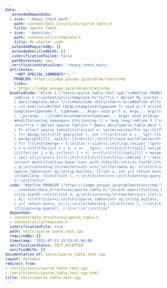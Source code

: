 ```yaml
---
data:
  _extendedDependsOn:
  - icon: ':heavy_check_mark:'
    path: content/data_structures/sparse_table.h
    title: Sparse Table
  - icon: ':question:'
    path: content/utils/template.h
    title: My starter code
  _extendedRequiredBy: []
  _extendedVerifiedWith: []
  _isVerificationFailed: false
  _pathExtension: cpp
  _verificationStatusIcon: ':heavy_check_mark:'
  attributes:
    '*NOT_SPECIAL_COMMENTS*': ''
    PROBLEM: https://judge.yosupo.jp/problem/staticrmq
    links:
    - https://judge.yosupo.jp/problem/staticrmq
  bundledCode: "#line 1 \"tests/sparse_table.test.cpp\"\n#define PROBLEM \"https://judge.yosupo.jp/problem/staticrmq\"\
    \n#line 1 \"content/utils/template.h\"\n/**\n * @brief My starter code\n * @docs\
    \ docs/template.md\n */\n\n#include <bits/stdc++.h>\n#define all(x) (x).begin(),\
    \ (x).end()\n\n#ifdef LOCAL\ntemplate<typename T> void pr(T a){std::cerr<<a<<std::endl;}\n\
    template<typename T, typename... Args> void pr(T a, Args... args){std::cerr<<a<<'\
    \ ',pr(args...);}\n#else\ntemplate<typename... Args> void pr(Args... args){}\n\
    #endif\n\nusing namespace std;\nusing ll = long long;\n#line 3 \"content/data_structures/sparse_table.h\"\
    \n\n/**\n * @brief Sparse Table\n * @docs docs/sparse_table.md\n */\n\ntemplate<class\
    \ T> struct sparse_table{\n\t\n\tint n; vector<vector<T>> sp;\n\tfunction<T(T,\
    \ T)> merge;\n\t\n\tT query(int l, int r){\n\t\tint k = __lg(r-l+1);\n\t\treturn\
    \ merge(sp[k][l], sp[k][r-(1<<k)+1]);\n\t}\n\tvoid build(vector<T> v, function<T(T,\
    \ T)> f){\n\t\tmerge = f;\n\t\tn = size(v);\n\t\tsp.resize(__lg(n)+1);\n\t\tsp[0]\
    \ = v;\n\t\tfor(int i = 1; i <= __lg(n); i++){\n\t\t\tsp[i].resize(n, -1);\n\t\
    \t\tfor(int j = 0; j+(1<<i)-1 < n; j++){\n\t\t\t\tsp[i][j] = merge(sp[i-1][j],\
    \ sp[i-1][j+(1<<(i-1))]);\n\t\t\t}\n\t\t}\n\t}\n};\n#line 3 \"tests/sparse_table.test.cpp\"\
    \n\nint main(){\n\tios_base::sync_with_stdio(0);\n\tcin.tie(0);\n\t\n\tint n,\
    \ q;\n\tcin>>n>>q;\n\tvector<int> v(n);\n\tfor(auto &i: v)\n\t\tcin>>i;\n\t\n\t\
    sparse_table<int> sp;\n\tsp.build(v, [](int x, int y){ return min(x, y);});\n\t\
    \n\twhile(q--){\n\t\tint l, r;\n\t\tcin>>l>>r;\n\t\tcout<<sp.query(l, r-1)<<'\\\
    n';\n\t}\n}\n"
  code: "#define PROBLEM \"https://judge.yosupo.jp/problem/staticrmq\"\n#include \"\
    ../content/data_structures/sparse_table.h\"\n\nint main(){\n\tios_base::sync_with_stdio(0);\n\
    \tcin.tie(0);\n\t\n\tint n, q;\n\tcin>>n>>q;\n\tvector<int> v(n);\n\tfor(auto\
    \ &i: v)\n\t\tcin>>i;\n\t\n\tsparse_table<int> sp;\n\tsp.build(v, [](int x, int\
    \ y){ return min(x, y);});\n\t\n\twhile(q--){\n\t\tint l, r;\n\t\tcin>>l>>r;\n\
    \t\tcout<<sp.query(l, r-1)<<'\\n';\n\t}\n}"
  dependsOn:
  - content/data_structures/sparse_table.h
  - content/utils/template.h
  isVerificationFile: true
  path: tests/sparse_table.test.cpp
  requiredBy: []
  timestamp: '2021-07-13 15:53:41-04:00'
  verificationStatus: TEST_ACCEPTED
  verifiedWith: []
documentation_of: tests/sparse_table.test.cpp
layout: document
redirect_from:
- /verify/tests/sparse_table.test.cpp
- /verify/tests/sparse_table.test.cpp.html
title: tests/sparse_table.test.cpp
---
```

